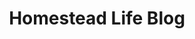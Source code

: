 ---
title: "Homestead Life Blog"
description: "Stories from life on the homestead, building tips, and farm adventures at Higgs Homestead"
---